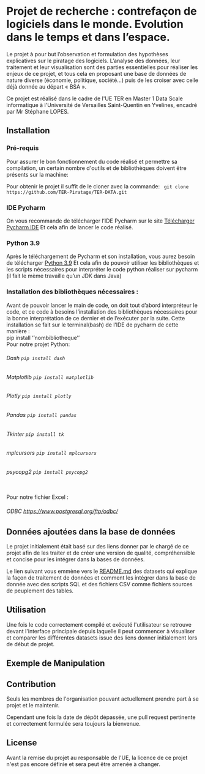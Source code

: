 # Projet de recherche : contrefaçon de logiciels dans le monde. Evolution dans le temps et dans l’espace.
Le projet à pour but l’observation et formulation des hypothèses explicatives sur le piratage des  logiciels. L’analyse des données, leur traitement et leur visualisation sont des parties essentielles pour réaliser les enjeux de ce  projet, et tous cela en proposant une base de données de nature diverse (économie, politique, société…) puis de les croiser avec celle déjà donnée au départ « BSA ».

Ce projet est réalisé dans le cadre de l'UE TER en Master 1 Data Scale informatique à l'Université de Versailles Saint-Quentin en Yvelines, encadré par Mr Stéphane LOPES.

## Installation 
### Pré-requis
Pour assurer le bon fonctionnement du code réalisé et permettre sa compilation, un certain nombre d'outils  et  de bibliothèques doivent être présents sur la machine:

Pour obtenir le projet il suffit de le cloner avec la commande:
` git clone https://github.com/TER-Piratage/TER-DATA.git`

### IDE Pycharm
On vous recommande de télécharger  l’IDE Pycharm sur le site [Télécharger Pycharm IDE](https://www.jetbrains.com/fr-fr/pycharm/download/ ) 
Et cela afin de lancer le code réalisé.
### Python 3.9
Après le téléchargement de Pycharm et son installation, vous aurez besoin de télécharger [Python 3.9](https://www.python.org/downloads/) 
Et cela afin de pouvoir utiliser les bibliothèques et les scripts nécessaires pour interpréter le code python réaliser sur pycharm (il fait le mème travaille qu’un JDK dans Java)

### Installation des bibliothèques nécessaires :
 Avant de pouvoir lancer le main de code, on doit tout d’abord interpréteur le code, et ce code à besoins l’installation des bibliothèques nécessaires pour la bonne interprétation de ce dernier et de l’exécuter par la suite.
Cette installation se fait sur le terminal(bash) de l’IDE de pycharm de cette manière :
<br>pip install ‘’nombibliotheque’’
<br>Pour notre projet Python:
###### Dash  `pip install dash`
###### Matplotlib  `pip install matplotlib`
###### Plotly  `pip install plotly`
###### Pandas  `pip install pandas`
###### Tkinter   `pip install tk`
###### mplcursors   `pip install mplcursors`
###### psycopg2   `pip install psycopg2` 
<br>Pour notre fichier Excel :
###### ODBC   https://www.postgresql.org/ftp/odbc/
## Données ajoutées dans la base de données
Le projet initialement était basé sur des liens donner par le chargé de ce projet afin de les traiter et de créer une version de qualité, compréhensible et concise pour les intégrer dans la bases de données.

Le lien suivant vous emmène vers le [README.md](./Database/DATASETS/README.md)
des datasets qui explique la façon de traitement de données et comment les intégrer dans la base de donnée avec des scripts SQL et des fichiers CSV comme fichiers sources
de peuplement des tables.

## Utilisation

Une fois le code correctement compilé et exécuté l'utilisateur se retrouve devant l'interface principale depuis laquelle il peut commencer à visualiser et comparer
les différentes datasets issue des liens donner initialement lors de début de projet.

## Exemple de Manipulation 
## Contribution
Seuls les membres de l'organisation pouvant actuellement prendre part à se projet et le maintenir.

Cependant une fois la date de dépôt dépassée, une pull request pertinente et correctement formulée sera toujours la bienvenue.

## License
Avant la remise du projet au responsable de l'UE, la licence de ce projet n'est pas encore définie et sera peut être amenée à changer.
